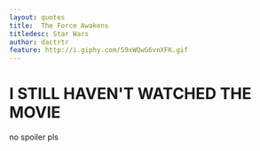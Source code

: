 ```yaml
---
layout: quotes
title:  The Force Awakens
titledesc: Star Wars
author: dactrtr
feature: http://i.giphy.com/S9xWQwG6vnXFK.gif
---
```



# I STILL HAVEN'T WATCHED THE MOVIE

no spoiler pls
 
